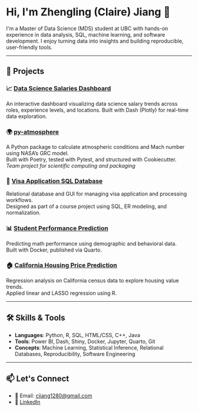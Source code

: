 # Hi, I'm Zhengling (Claire) Jiang 👋

I'm a Master of Data Science (MDS) student at UBC with hands-on experience in data analysis, SQL, machine learning, and software development. I enjoy turning data into insights and building reproducible, user-friendly tools.

---

## 🚀 Projects

### 📈 [Data Science Salaries Dashboard](https://github.com/ClaireJ2100/Data_Science_Salaries_Dashboard)
An interactive dashboard visualizing data science salary trends across roles, experience levels, and locations.
Built with Dash (Plotly) for real-time data exploration.

### 🌍 [py-atmosphere](https://github.com/ClaireJ2100/py_atmosphere)
A Python package to calculate atmospheric conditions and Mach number using NASA’s GRC model.  
Built with Poetry, tested with Pytest, and structured with Cookiecutter.  
*Team project for scientific computing and packaging*


### 🛂 [Visa Application SQL Database](https://github.com/ClaireJ2100/visa-info-management-sql-database)
Relational database and GUI for managing visa application and processing workflows.  
Designed as part of a course project using SQL, ER modeling, and normalization.  



### 📊 [Student Performance Prediction](https://github.com/ClaireJ2100/dsci522-student-performance-quarto-docker)
Predicting math performance using demographic and behavioral data.  
Built with Docker, published via Quarto.  


### 🏠 [California Housing Price Prediction](https://github.com/ClaireJ2100/california-housing-trend-analysis)
Regression analysis on California census data to explore housing value trends.  
Applied linear and LASSO regression using R.  



---

## 🛠️ Skills & Tools

- **Languages**: Python, R, SQL, HTML/CSS, C++, Java
- **Tools**: Power BI, Dash, Shiny, Docker, Jupyter, Quarto, Git
- **Concepts**: Machine Learning, Statistical Inference, Relational Databases, Reproducibility, Software Engineering

---

## 📫 Let's Connect

- 📧 Email: [cjiang1280@gmail.com](mailto:cjiang1280@gmail.com)  
- 🔗 [LinkedIn](https://www.linkedin.com/in/zhengling-claire-jiang-3336b4243/)  

